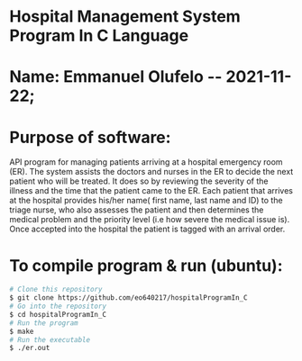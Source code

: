 # Hospital Management System Program In C Language
# Name: Emmanuel Olufelo -- 2021-11-22;
# Purpose of software: 
API program for managing patients arriving at a hospital emergency room (ER). The system assists the doctors and nurses in the ER to decide the next patient
who will be treated. It does so by reviewing the severity of the illness and the time that the patient came to the ER.
Each patient that arrives at the hospital provides his/her name( first name, last name and ID) to the triage nurse, who also assesses the patient and then determines
the medical problem and the priority level (i.e how severe the medical issue is). Once accepted into the hospital the patient is tagged with an arrival order.

# To compile program & run (ubuntu): 
  ```bash
# Clone this repository
$ git clone https://github.com/eo640217/hospitalProgramIn_C
# Go into the repository
$ cd hospitalProgramIn_C
# Run the program
$ make
# Run the executable
$ ./er.out
```

